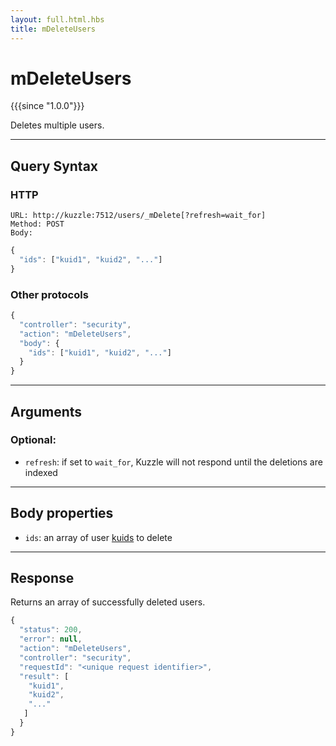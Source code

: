 ```yaml
---
layout: full.html.hbs
title: mDeleteUsers
---
```


# mDeleteUsers

{{{since "1.0.0"}}}

Deletes multiple users.

---

## Query Syntax

### HTTP

```http
URL: http://kuzzle:7512/users/_mDelete[?refresh=wait_for]
Method: POST  
Body:
```

```js
{
  "ids": ["kuid1", "kuid2", "..."]
}
```

### Other protocols

```js
{
  "controller": "security",
  "action": "mDeleteUsers",
  "body": {
    "ids": ["kuid1", "kuid2", "..."]
  }
}
```

---

## Arguments

### Optional:

* `refresh`: if set to `wait_for`, Kuzzle will not respond until the deletions are indexed

---

## Body properties

* `ids`: an array of user [kuids]({{site_base_path}}guide/1/kuzzle-depth/authentication/#the-kuzzle-user-identifier) to delete

---

## Response

Returns an array of successfully deleted users.

```javascript
{
  "status": 200,
  "error": null,
  "action": "mDeleteUsers",
  "controller": "security",
  "requestId": "<unique request identifier>",
  "result": [
    "kuid1",
    "kuid2", 
    "..."
   ]
  }
}
```
